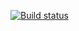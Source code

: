 [![Build status](https://ci.appveyor.com/api/projects/status/0m44407llao3uunf/branch/master?svg=true)](https://ci.appveyor.com/project/Yuditskiy-o/2gis-test-task/branch/master)
